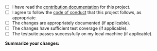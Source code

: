 <!--
Thanks for filing a pull request!
Please check off all of the steps as they are completed by replacing [ ] with [x].
-->

* [ ] I have read the [contribution documentation](https://github.com/electron/electron-packager/blob/master/CONTRIBUTING.md) for this project.
* [ ] I agree to follow the [code of conduct](https://github.com/electron/electron/blob/master/CODE_OF_CONDUCT.md) that this project follows, as appropriate.
* [ ] The changes are appropriately documented (if applicable).
* [ ] The changes have sufficient test coverage (if applicable).
* [ ] The testsuite passes successfully on my local machine (if applicable).

**Summarize your changes:**

